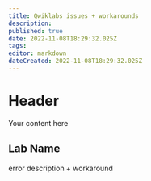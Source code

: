 ```yaml
---
title: Qwiklabs issues + workarounds
description: 
published: true
date: 2022-11-08T18:29:32.025Z
tags: 
editor: markdown
dateCreated: 2022-11-08T18:29:32.025Z
---
```


# Header
Your content here

## Lab Name
error description + workaround
